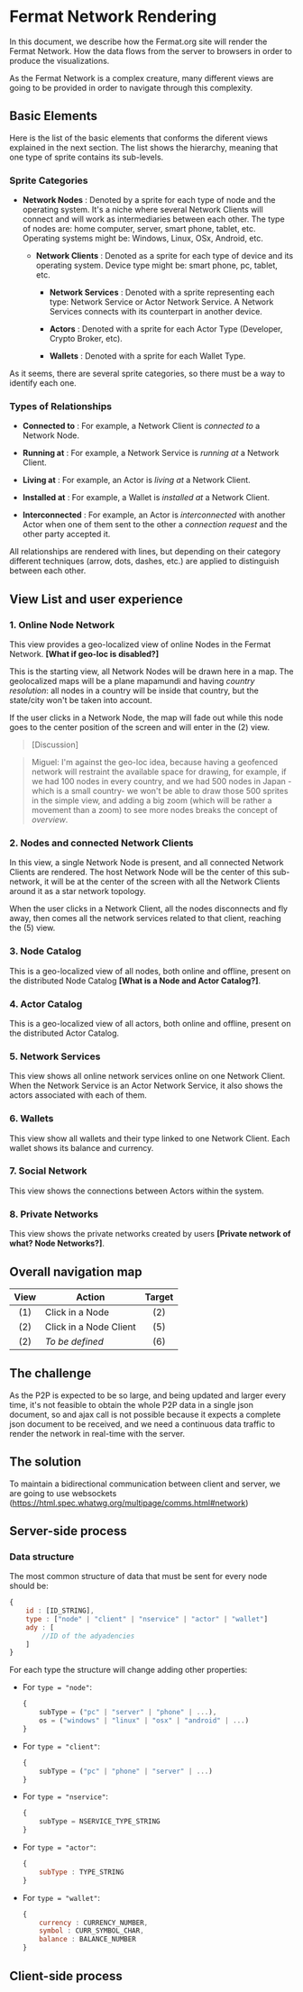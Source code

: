 # Fermat Network Rendering

In this document, we describe how the Fermat.org site will render the Fermat Network. How the
data flows from the server to browsers in order to produce the visualizations.

As the Fermat Network is a complex creature, many different views are going to be provided
in order to navigate through this complexity.

## Basic Elements

Here is the list of the basic elements that conforms the diferent views explained in the next
section. The list shows the hierarchy, meaning that one type of sprite contains its sub-levels.

### Sprite Categories

- **Network Nodes** : Denoted by a sprite for each type of node and the operating system. It's a
niche where several Network Clients will connect and will work as intermediaries between
each other. The type of nodes are: home computer, server, smart phone, tablet, etc.
Operating systems might be: Windows, Linux, OSx, Android, etc.

    - **Network Clients** : Denoted as a sprite for each type of device and its operating system.
    Device type might be: smart phone, pc, tablet, etc. 

        - **Network Services** : Denoted with a sprite representing each type: Network
        Service or Actor Network Service. A Network Services connects with its counterpart
        in another device.
    
        - **Actors** : Denoted with a sprite for each Actor Type (Developer, Crypto Broker,
        etc). 

        - **Wallets** : Denoted with a sprite for each Wallet Type.

As it seems, there are several sprite categories, so there must be a way to identify each one.

### Types of Relationships

- **Connected to** : For example, a Network Client is _connected to_ a Network Node.

- **Running at** : For example, a Network Service is _running at_ a Network Client.

- **Living at** : For example, an Actor is _living at_ a Network Client.

- **Installed at** : For example, a Wallet is _installed at_ a Network Client.

- **Interconnected** : For example, an Actor is _interconnected_ with another Actor when one of
them sent to the other a _connection request_ and the other party accepted it.

All relationships are rendered with lines, but depending on their category different techniques
(arrow, dots, dashes, etc.) are applied to distinguish between each other. 

## View List and user experience

### 1. Online Node Network
This view provides a geo-localized view of online Nodes in the
Fermat Network. **[What if geo-loc is disabled?]**

This is the starting view, all Network Nodes will be drawn here in a map. The
geolocalized maps will be a plane mapamundi and having *country resolution*: all nodes in a
country will be inside that country, but the state/city won't be taken into account.

If the user clicks in a Network Node, the map will fade out while this node goes to the center position of the screen and will enter in the (2) view.

> [Discussion]

> Miguel: I'm against the geo-loc idea, because having a geofenced network will restraint the available space for drawing, for example, if we had 100 nodes in every country, and we had 500 nodes in Japan -which is a small country- we won't be able to draw those 500 sprites in the simple view, and adding a big zoom (which will be rather a movement than a zoom) to see more nodes breaks the concept of *overview*.
    

### 2. Nodes and connected Network Clients

In this view, a single Network Node is present, and all connected Network Clients are rendered.
The host Network Node will be the center of this sub-network, it will be at the center of the screen
with all the Network Clients around it as a star network topology.

When the user clicks in a Network Client, all the nodes disconnects and fly away, then comes all
the network services related to that client, reaching the (5) view.

### 3. Node Catalog

This is a geo-localized view of all nodes, both online and offline, present on
the distributed Node Catalog **[What is a Node and Actor Catalog?]**.

### 4. Actor Catalog

This is a geo-localized view of all actors, both online and offline, present on
the distributed Actor Catalog.

### 5. Network Services

This view shows all online network services online on one Network
Client. When the Network Service is an Actor Network Service, it also shows the actors
associated with each of them.

### 6. Wallets

This view show all wallets and their type linked to one Network Client. Each wallet
shows its balance and
currency. 

### 7. Social Network

This view shows the connections between Actors within the system. 

### 8. Private Networks

This view shows the private networks created by users **[Private
network of what? Node Networks?]**.

## Overall navigation map

| View  | Action                   | Target|
| :---: | ---                      | :---: |
| (1)   | Click in a Node          | (2)   |
| (2)   | Click in a Node Client   | (5)   |
| (2)   | _To be defined_          | (6)   |


## The challenge

As the P2P is expected to be so large, and being updated and larger every time, it's not feasible
to obtain the whole P2P data in a single json document, so and ajax call is not possible because it
expects a complete json document to be received, and we need a continuous data traffic to 
render the network in real-time with the server.

## The solution

To maintain a bidirectional communication between client and server, we are going to use
websockets (https://html.spec.whatwg.org/multipage/comms.html#network)

## Server-side process

### Data structure

The most common structure of data that must be sent for every node should be:

```javascript
{
    id : [ID_STRING],
    type : ["node" | "client" | "nservice" | "actor" | "wallet"]
    ady : [
        //ID of the adyadencies
    ]
}
```

For each type the structure will change adding other properties:

- For `type = "node"`:

    ```javascript
    {
        subType = ("pc" | "server" | "phone" | ...),
        os = ("windows" | "linux" | "osx" | "android" | ...)
    }
    ```

- For `type = "client"`:

    ```javascript
    {
        subType = ("pc" | "phone" | "server" | ...)
    }
    ```
    
- For `type = "nservice"`:

    ```javascript
    {
        subType = NSERVICE_TYPE_STRING
    }
    ```

- For `type = "actor"`:

    ```javascript
    {
        subType : TYPE_STRING
    }
    ```
    
- For `type = "wallet"`:

    ```javascript
    {
        currency : CURRENCY_NUMBER,
        symbol : CURR_SYMBOL_CHAR,
        balance : BALANCE_NUMBER
    }
    ```
## Client-side process
